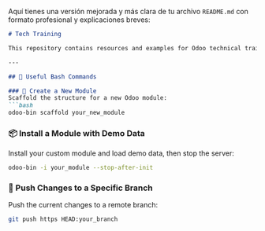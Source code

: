 Aquí tienes una versión mejorada y más clara de tu archivo `README.md` con formato profesional y explicaciones breves:

````markdown
# Tech Training

This repository contains resources and examples for Odoo technical training.

---

## 🔧 Useful Bash Commands

### 📁 Create a New Module
Scaffold the structure for a new Odoo module:
```bash
odoo-bin scaffold your_new_module
````

### 📦 Install a Module with Demo Data

Install your custom module and load demo data, then stop the server:

```bash
odoo-bin -i your_module --stop-after-init
```

### 🚀 Push Changes to a Specific Branch

Push the current changes to a remote branch:

```bash
git push https HEAD:your_branch
```
